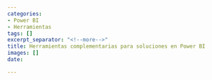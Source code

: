 ```yaml
---
categories:
- Power BI
- Herramientas
tags: []
excerpt_separator: "<!--more-->"
title: Herramientas complementarias para soluciones en Power BI
images: []
date: 

---
```

<!--more-->